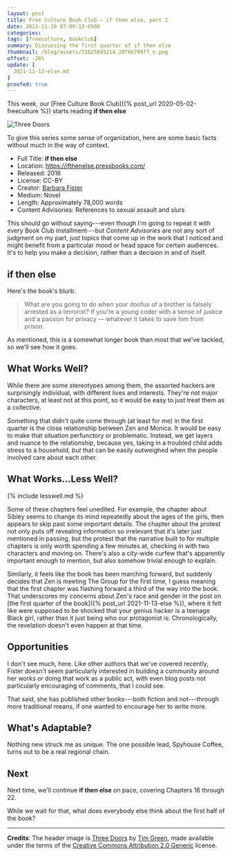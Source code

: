```yaml
---
layout: post
title: Free Culture Book Club — if then else, part 2
date: 2021-11-20 07:09:12-0500
categories:
tags: [freeculture, bookclub]
summary: Discussing the first quarter of if then else
thumbnail: /blog/assets/11825045214_28fbb799ff_o.png
offset: -26%
update: [
  2021-11-13-else.md
]
proofed: true
---
```


This week, our [Free Culture Book Club]({% post_url 2020-05-02-freeculture %}) starts reading **if then else**

![Three Doors](/blog/assets/11825045214_28fbb799ff_o.png "If, Then, and Else? Sure.")

To give this series some sense of organization, here are some basic facts without much in the way of context.

 * Full Title:  **if then else**
 * Location:  <https://ifthenelse.pressbooks.com/>
 * Released:  2016
 * License:  CC-BY
 * Creator:  [Barbara Fister](https://barbarafister.net/)
 * Medium:  Novel
 * Length:  Approximately 78,000 words
 * Content Advisories:  References to sexual assault and slurs

This should go without saying---even though I'm going to repeat it with every Book Club installment---but *Content Advisories* are not any sort of judgment on my part, just topics that come up in the work that I noticed and might benefit from a particular mood or head space for certain audiences.  It's to help you make a decision, rather than a decision in and of itself.

## if then else

Here's the book's blurb.

 > What are you going to do when your doofus of a brother is falsely arrested as a terrorist? If you're a young coder with a sense of justice and a passion for privacy — whatever it takes to save him from prison.

As mentioned, this is a somewhat longer book than most that we've tackled, so we'll see how it goes.

## What Works Well?

While there are some stereotypes among them, the assorted hackers are surprisingly individual, with different lives and interests.  They're not major characters, at least not at this point, so it would be easy to just treat them as a collective.

Something that didn't quite come through (at least for me) in the first quarter is the close relationship between Zen and Monica.  It would be easy to make that situation perfunctory or problematic.  Instead, we get layers and nuance to the relationship, because yes, taking in a troubled child adds stress to a household, *but* that can be easily outweighed when the people involved care about each other.

## What Works...Less Well?

{% include lesswell.md %}

Some of these chapters feel unedited.  For example, the chapter about Sibley seems to change its mind repeatedly about the ages of the girls, then appears to skip past some important details.  The chapter about the protest not only puts off revealing information so irrelevant that it's later just mentioned in passing, but the protest that the narrative built to for multiple chapters is only worth spending a few minutes at, checking in with two characters and moving on.  There's also a city-wide curfew that's apparently important enough to mention, but also somehow trivial enough to explain.

Similarly, it feels like the book has been marching forward, but suddenly decides that Zen is meeting The Group for the first time, I guess meaning that the first chapter was flashing forward a third of the way into the book.  That underscores my concerns about Zen's race and gender in the post on [the first quarter of the book]({% post_url 2021-11-13-else %}), where it felt like were supposed to be shocked that your genius hacker is a teenage Black girl, rather than it just being who our protagonist is:  Chronologically, the revelation doesn't even happen at that time.

## Opportunities

I don't see much, here.  Like other authors that we've covered recently, Fister doesn't seem particularly interested in building a community around her works or doing that work as a public act, with even blog posts not particularly encouraging of comments, that I could see.

That said, she has published other books---both fiction and not---through more traditional means, if one wanted to encourage her to write more.

## What's Adaptable?

Nothing new struck me as unique.  The one possible lead, Spyhouse Coffee, turns out to be a real regional chain.

## Next

Next time, we'll continue **if then else** on pace, covering Chapters 16 through 22.

While we wait for that, what does everybody else think about the first half of the book?

* * *

**Credits**:  The header image is [Three Doors](https://www.flickr.com/photos/atoach/11825045214/) by [Tim Green](https://www.flickr.com/photos/atoach/), made available under the terms of the [Creative Commons Attribution 2.0 Generic](https://creativecommons.org/licenses/by/2.0/) license.
